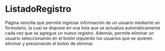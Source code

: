 # ListadoRegistro
Página sencilla que permite ingresar información de un usuario mediante un formulario, la cual se dispone en una lista que se actualiza automáticamente cada vez que se agregue un nuevo registro. Además, permite eliminar un usuario seleccionando en el botón izquierdo los usuarios que se quieren eliminar y presionando el botón de eliminar.
